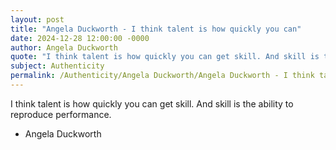 ```yaml
---
layout: post
title: "Angela Duckworth - I think talent is how quickly you can"
date: 2024-12-28 12:00:00 -0000
author: Angela Duckworth
quote: "I think talent is how quickly you can get skill. And skill is the ability to reproduce performance."
subject: Authenticity
permalink: /Authenticity/Angela Duckworth/Angela Duckworth - I think talent is how quickly you can
---
```


I think talent is how quickly you can get skill. And skill is the ability to reproduce performance.

- Angela Duckworth
